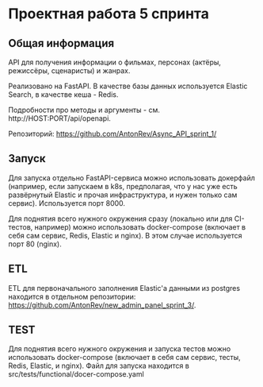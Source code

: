 # Проектная работа 5 спринта

## Общая информация

API для получения информации о фильмах, персонах (актёры, режиссёры, сценаристы) и жанрах.

Реализовано на FastAPI. В качестве базы данных используется Elastic Search, в качестве кеша - Redis.

Подробности про методы и аргументы - см. http://HOST:PORT/api/openapi.

Репозиторий: https://github.com/AntonRev/Async_API_sprint_1/

## Запуск

Для запуска отдельно FastAPI-сервиса можно использовать докерфайл (например, если запускаем в k8s, предполагая, что у нас уже есть развёрнутый Elastic и прочая инфраструктура, и нужен только сам сервис). Используется порт 8000.

Для поднятия всего нужного окружения сразу (локально или для CI-тестов, например) можно использовать docker-compose (включает в себя сам сервис, Redis, Elastic и nginx). В этом случае используется порт 80 (nginx).

## ETL

ETL для первоначального заполнения Elastic'а данными из postgres находится в отдельном репозитории: https://github.com/AntonRev/new_admin_panel_sprint_3/.

## TEST

Для поднятия всего нужного окружения и запуска тестов можно использовать docker-compose (включает в себя сам сервис, тесты, Redis, Elastic, и nginx). 
Файл для запуска находится в src/tests/functional/docer-compose.yaml

